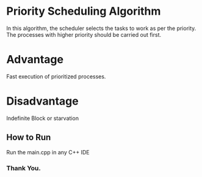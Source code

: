 # Priority Scheduling Algorithm
 In this algorithm, the scheduler selects the tasks to work as per the priority. The processes with higher priority should be carried out first.

# Advantage

Fast execution of prioritized processes.


# Disadvantage

Indefinite Block or starvation

## How to Run

Run the main.cpp in any C++ IDE


### Thank You.
